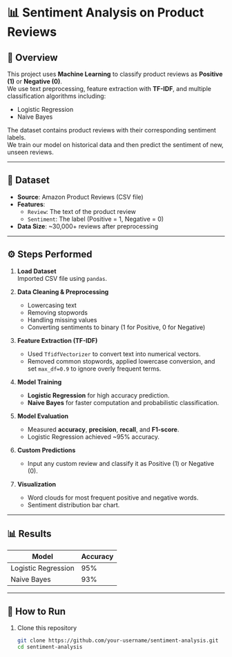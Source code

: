 # 📊 Sentiment Analysis on Product Reviews

## 📌 Overview
This project uses **Machine Learning** to classify product reviews as **Positive (1)** or **Negative (0)**.  
We use text preprocessing, feature extraction with **TF-IDF**, and multiple classification algorithms including:
- Logistic Regression
- Naive Bayes

The dataset contains product reviews with their corresponding sentiment labels.  
We train our model on historical data and then predict the sentiment of new, unseen reviews.

---

## 📂 Dataset
- **Source**: Amazon Product Reviews (CSV file)
- **Features**:
  - `Review`: The text of the product review
  - `Sentiment`: The label (Positive = 1, Negative = 0)
- **Data Size**: ~30,000+ reviews after preprocessing

---

## ⚙️ Steps Performed
1. **Load Dataset**  
   Imported CSV file using `pandas`.

2. **Data Cleaning & Preprocessing**  
   - Lowercasing text  
   - Removing stopwords  
   - Handling missing values  
   - Converting sentiments to binary (1 for Positive, 0 for Negative)  

3. **Feature Extraction (TF-IDF)**  
   - Used `TfidfVectorizer` to convert text into numerical vectors.
   - Removed common stopwords, applied lowercase conversion, and set `max_df=0.9` to ignore overly frequent terms.

4. **Model Training**  
   - **Logistic Regression** for high accuracy prediction.  
   - **Naive Bayes** for faster computation and probabilistic classification.

5. **Model Evaluation**  
   - Measured **accuracy**, **precision**, **recall**, and **F1-score**.
   - Logistic Regression achieved ~95% accuracy.

6. **Custom Predictions**  
   - Input any custom review and classify it as Positive (1) or Negative (0).

7. **Visualization**  
   - Word clouds for most frequent positive and negative words.
   - Sentiment distribution bar chart.

---

## 📊 Results
| Model              | Accuracy |
|--------------------|----------|
| Logistic Regression| 95%      |
| Naive Bayes        | 93%      |

---

## 🚀 How to Run
1. Clone this repository  
   ```bash
   git clone https://github.com/your-username/sentiment-analysis.git
   cd sentiment-analysis



